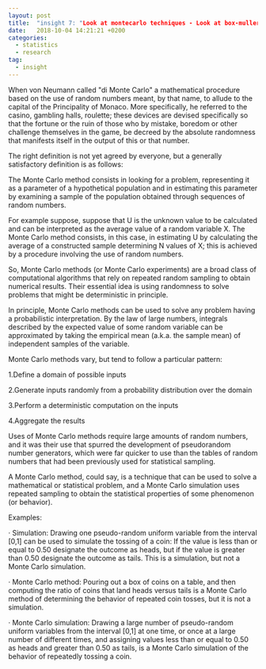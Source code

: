 ```yaml
---
layout: post
title:  "insight 7: "Look at montecarlo techniques - Look at box-muller transformationa"
date:   2018-10-04 14:21:21 +0200
categories:
  - statistics
  - research
tag:
  - insight
---
```



When von Neumann called "di Monte Carlo" a mathematical procedure based on the use of random numbers meant, by that name, to allude to the capital of the Principality of Monaco. More specifically, he referred to the casino, gambling halls, roulette; these devices are devised specifically so that the fortune or the ruin of those who by mistake, boredom or other challenge themselves in the game, be decreed by the absolute randomness that manifests itself in the output of this or that number.

The right definition is not yet agreed by everyone, but a generally satisfactory definition is as follows:

The Monte Carlo method consists in looking for a problem, representing it as a parameter of a hypothetical population and in estimating this parameter by examining a sample of the population obtained through sequences of random numbers.

For example suppose, suppose that U is the unknown value to be calculated and can be interpreted as the average value of a random variable X. The Monte Carlo method consists, in this case, in estimating U by calculating the average of a constructed sample determining N values ​​of X; this is achieved by a procedure involving the use of random numbers.

So, Monte Carlo methods (or Monte Carlo experiments) are a broad class of computational algorithms that rely on repeated random sampling to obtain numerical results. Their essential idea is using randomness to solve problems that might be deterministic in principle.

In principle, Monte Carlo methods can be used to solve any problem having a probabilistic interpretation. By the law of large numbers, integrals described by the expected value of some random variable can be approximated by taking the empirical mean (a.k.a. the sample mean) of independent samples of the variable.

Monte Carlo methods vary, but tend to follow a particular pattern:

1.Define a domain of possible inputs

2.Generate inputs randomly from a probability distribution over the domain

3.Perform a deterministic computation on the inputs

4.Aggregate the results

Uses of Monte Carlo methods require large amounts of random numbers, and it was their use that spurred the development of pseudorandom number generators, which were far quicker to use than the tables of random numbers that had been previously used for statistical sampling.

A Monte Carlo method, could say, is a technique that can be used to solve a mathematical or statistical problem, and a Monte Carlo simulation uses repeated sampling to obtain the statistical properties of some phenomenon (or behavior).

Examples:

·       Simulation: Drawing one pseudo-random uniform variable from the interval [0,1] can be used to simulate the tossing of a coin: If the value is less than or equal to 0.50 designate the outcome as heads, but if the value is greater than 0.50 designate the outcome as tails. This is a simulation, but not a Monte Carlo simulation.

·       Monte Carlo method: Pouring out a box of coins on a table, and then computing the ratio of coins that land heads versus tails is a Monte Carlo method of determining the behavior of repeated coin tosses, but it is not a simulation.

·       Monte Carlo simulation: Drawing a large number of pseudo-random uniform variables from the interval [0,1] at one time, or once at a large number of different times, and assigning values less than or equal to 0.50 as heads and greater than 0.50 as tails, is a Monte Carlo simulation of the behavior of repeatedly tossing a coin.
